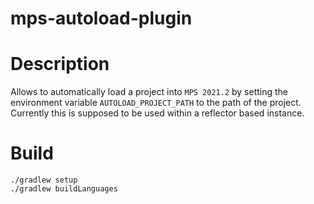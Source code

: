 # mps-autoload-plugin

# Description

Allows to automatically load a project into `MPS 2021.2` by setting the environment
variable `AUTOLOAD_PROJECT_PATH` to the path of the project. Currently this is
supposed to be used within a reflector based instance.

# Build

```
./gradlew setup
./gradlew buildLanguages
```


